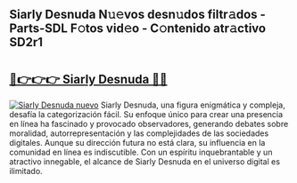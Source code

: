 ## Siarly Desnuda N𝚞𝚎vos desn𝚞dos filtr𝚊dos - Parts-SDL F𝚘tos vid𝚎o - C𝚘ntenido atr𝚊ctivo SD2r1

# <h2><a href="http://mbdmt2k.tromn.icu/?c=Siarly+Desnuda">🔗👉👉👉 Siarly Desnuda 🔗🔗</a></h2>

[![Siarly Desnuda nuevo](https://i.imgur.com/pEAQMta.gif)](http://mbdmt2k.tromn.icu/?c=Siarly+Desnuda)
Siarly Desnuda, una figura enigmática y compleja, desafía la categorización fácil. Su enfoque único para crear una presencia en línea ha fascinado y provocado observadores, generando debates sobre moralidad, autorrepresentación y las complejidades de las sociedades digitales. Aunque su dirección futura no está clara, su influencia en la comunidad en línea es indiscutible. Con un espíritu inquebrantable y un atractivo innegable, el alcance de Siarly Desnuda en el universo digital es ilimitado.
